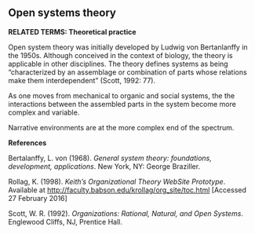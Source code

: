 ## Open systems theory

**RELATED TERMS: Theoretical practice**

Open system theory was initially developed by Ludwig von Bertanlanffy in the 1950s. Although conceived in the context of biology, the theory is applicable in other disciplines. The theory defines systems as being “characterized by an assemblage or combination of parts whose relations make them interdependent” (Scott, 1992: 77). 

As one moves from mechanical to organic and social systems, the the interactions between the assembled parts in the system become more complex and variable. 

Narrative environments are at the more complex end of the spectrum.

**References**

Bertalanffy, L. von (1968). _General system theory: foundations, development, applications_. New York, NY: George Braziller.

Rollag, K. (1998). _Keith’s Organizational Theory WebSite Prototype_. Available at http://faculty.babson.edu/krollag/org_site/toc.html [Accessed 27 February 2016]

Scott, W. R. (1992). _Organizations: Rational, Natural, and Open Systems_. Englewood Cliffs, NJ, Prentice Hall.

